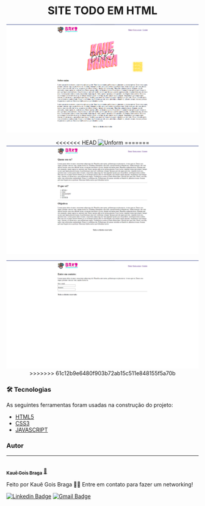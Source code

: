 
<h1 align="center">SITE TODO EM HTML</h1>


<p align="center">
  <img src="./img/capa-github.png" />


<p align="center">
<<<<<<< HEAD
  <img src="./snake-game/img/CAPAA.png" alt="Unform" />
=======
  <img src="./img/capa-github2.png" />
</p>

<p align="center">
  <img src="./img/capa-github3.png" />
>>>>>>> 61c12b9e6480f903b72ab15c511e848155f5a70b
</p>

### 🛠 Tecnologias

As seguintes ferramentas foram usadas na construção do projeto:

- [HTML5](https://developer.mozilla.org/pt-BR/docs/Web/HTML)
- [CSS3](https://developer.mozilla.org/pt-BR/docs/Web/CSS)
- [JAVASCRIPT](https://developer.mozilla.org/pt-BR/docs/Web/JavaScript)

### Autor
---

<a href="https://github.com/brkzsp">
  <img style="border-radius: 50%;" src="https://avatars.githubusercontent.com/u/79404668?s=400&u=0a1587934c60bc22e5215089a859a676bd0fea84&v=4" width="100px;" alt=""/>
<br />
<sub><b>Kauê Gois Braga</b></sub></a> <a href="https://github.com/brkzsp" title="brkzsp">🚀</a>


Feito por Kauê Gois Braga 👋🏽 Entre em contato para fazer um networking!

[![Linkedin Badge](https://img.shields.io/badge/-Kaue-blue?style=flat-square&logo=Linkedin&logoColor=white&https:https://www.linkedin.com/in/kau%C3%AA-braga/)](https://www.linkedin.com/in/kau%C3%AA-braga/) 
[![Gmail Badge](https://img.shields.io/badge/-kauebragagg@gmail.com-c14438?style=flat-square&logo=Gmail&logoColor=white&link=mailto:kauebragagg@gmail.com)](mailto:kauebragagg@gmail.com)
